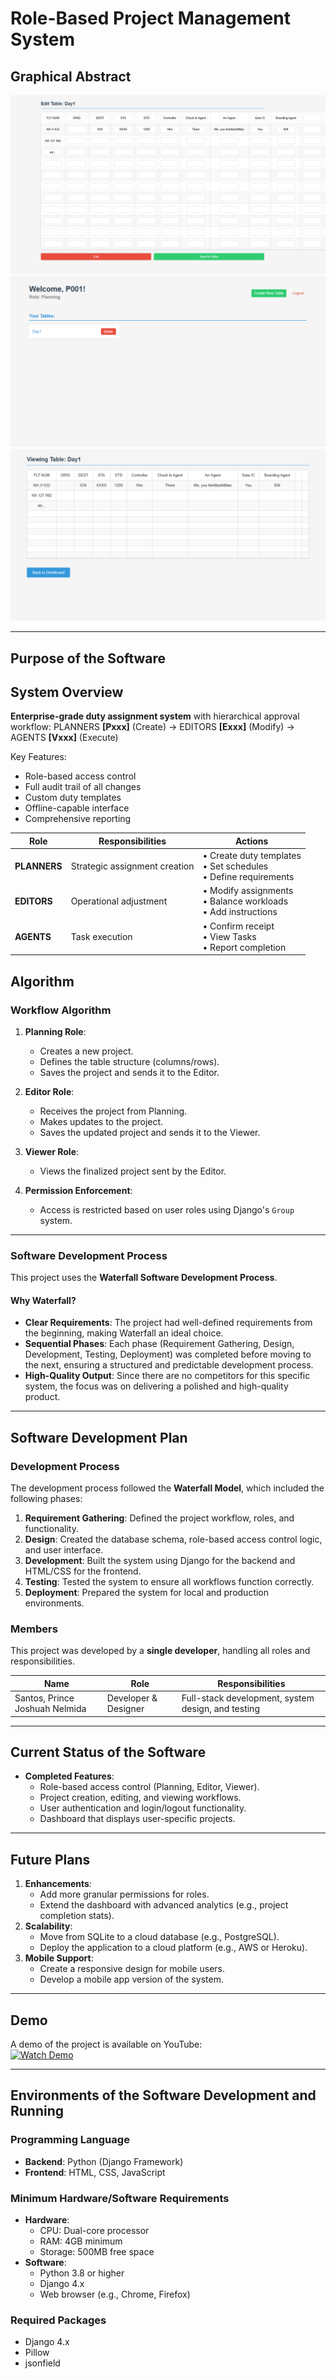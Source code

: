 # Role-Based Project Management System

## Graphical Abstract
![editing_table](imgs/create_table.png)  
![dashboard](imgs/dashboard.png)  
![viewing_table](imgs/view_table.png)  

---

## Purpose of the Software

## System Overview

**Enterprise-grade duty assignment system** with hierarchical approval workflow:
PLANNERS **[Pxxx]** (Create) → EDITORS **[Exxx]** (Modify) → AGENTS **[Vxxx]** (Execute)


Key Features:
- Role-based access control
- Full audit trail of all changes
- Custom duty templates
- Offline-capable interface
- Comprehensive reporting

| Role | Responsibilities | Actions |
|------|-----------------|---------|
| **PLANNERS** | Strategic assignment creation | • Create duty templates <br> • Set schedules <br> • Define requirements |
| **EDITORS** | Operational adjustment | • Modify assignments <br> • Balance workloads <br> • Add instructions |
| **AGENTS** | Task execution | • Confirm receipt <br> • View Tasks <br> • Report completion |

## Algorithm

### Workflow Algorithm
1. **Planning Role**:
   - Creates a new project.
   - Defines the table structure (columns/rows).
   - Saves the project and sends it to the Editor.

2. **Editor Role**:
   - Receives the project from Planning.
   - Makes updates to the project.
   - Saves the updated project and sends it to the Viewer.

3. **Viewer Role**:
   - Views the finalized project sent by the Editor.

4. **Permission Enforcement**:
   - Access is restricted based on user roles using Django's `Group` system.

---

### Software Development Process
This project uses the **Waterfall Software Development Process**.

#### Why Waterfall?
- **Clear Requirements**: The project had well-defined requirements from the beginning, making Waterfall an ideal choice.
- **Sequential Phases**: Each phase (Requirement Gathering, Design, Development, Testing, Deployment) was completed before moving to the next, ensuring a structured and predictable development process.
- **High-Quality Output**: Since there are no competitors for this specific system, the focus was on delivering a polished and high-quality product.

---

## Software Development Plan

### Development Process
The development process followed the **Waterfall Model**, which included the following phases:
1. **Requirement Gathering**: Defined the project workflow, roles, and functionality.
2. **Design**: Created the database schema, role-based access control logic, and user interface.
3. **Development**: Built the system using Django for the backend and HTML/CSS for the frontend.
4. **Testing**: Tested the system to ensure all workflows function correctly.
5. **Deployment**: Prepared the system for local and production environments.

### Members
This project was developed by a **single developer**, handling all roles and responsibilities.

| **Name**                |     **Role**             | **Responsibilities**                                 |
|----------------|----------------------|-----------------------------------------------------|
| Santos, Prince Joshuah Nelmida    | Developer & Designer| Full-stack development, system design, and testing  |

---



## Current Status of the Software
- **Completed Features**:
  - Role-based access control (Planning, Editor, Viewer).
  - Project creation, editing, and viewing workflows.
  - User authentication and login/logout functionality.
  - Dashboard that displays user-specific projects.

---

## Future Plans
1. **Enhancements**:
   - Add more granular permissions for roles.
   - Extend the dashboard with advanced analytics (e.g., project completion stats).
2. **Scalability**:
   - Move from SQLite to a cloud database (e.g., PostgreSQL).
   - Deploy the application to a cloud platform (e.g., AWS or Heroku).
3. **Mobile Support**:
   - Create a responsive design for mobile users.
   - Develop a mobile app version of the system.

---

## Demo
A demo of the project is available on YouTube:  
[![Watch Demo]([https://img.youtube.com/vi/VIDEO_ID/0.jpg)](https://www.youtube.com/watch?v=VIDEO_ID](https://youtu.be/P_Gqx9d3B-o?si=1mssqPPtWIe4EhuM))  

---

## Environments of the Software Development and Running

### Programming Language
- **Backend**: Python (Django Framework)
- **Frontend**: HTML, CSS, JavaScript

### Minimum Hardware/Software Requirements
- **Hardware**:
  - CPU: Dual-core processor
  - RAM: 4GB minimum
  - Storage: 500MB free space
- **Software**:
  - Python 3.8 or higher
  - Django 4.x
  - Web browser (e.g., Chrome, Firefox)

### Required Packages
- Django 4.x
- Pillow
- jsonfield
